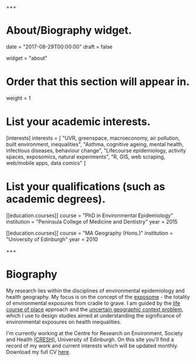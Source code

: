 +++
# About/Biography widget.

date = "2017-08-29T00:00:00"
draft = false

widget = "about"

# Order that this section will appear in.
weight = 1

# List your academic interests.
[interests]
  interests = [
    "UVR, greenspace, macroeconomy, air pollution, built environment, inequalities",
    "Asthma, cognitive ageing, mental health, infectious diseases, behaviour change",
    "Lifecourse epidemiology, activity spaces, exposomics, natural experiments",
    "R, GIS, web scraping, web/mobile apps, data comics"
  ]

# List your qualifications (such as academic degrees).
[[education.courses]]
  course = "PhD in Environmental Epidemiology"
  institution = "Peninsula College of Medicine and Dentistry"
  year = 2015

[[education.courses]]
  course = "MA Geography (Hons.)"
  institution = "University of Edinburgh"
  year = 2010 
 
+++

# Biography

My research lies within the disciplines of environmental epidemiology and health geography. My focus is on the concept of the [exposome](https://academic.oup.com/ije/article/41/1/24/650703) - the totality of environmental exposures from cradle to grave. I am guided by the [life course of place](https://rgs-ibg.onlinelibrary.wiley.com/doi/full/10.1111/tran.12246) approach and the [uncertain geographic context problem](https://www.tandfonline.com/doi/abs/10.1080/00045608.2012.687349), which I use to design studies aimed at understanding the significance of environmental exposures on health inequalities.  

I'm currently working at the Centre for Research on Environment, Society and Health <a href="https://cresh.org.uk/">(CRESH)</a>, University of Edinburgh. On this site you'll find a record of my work and current interests which will be updated monthly. Download my full CV [here](https://drive.google.com/file/d/1PQY0JeUiYeNw1C0EHZBsgn5dBuxMsYPy/view?usp=sharing). 






